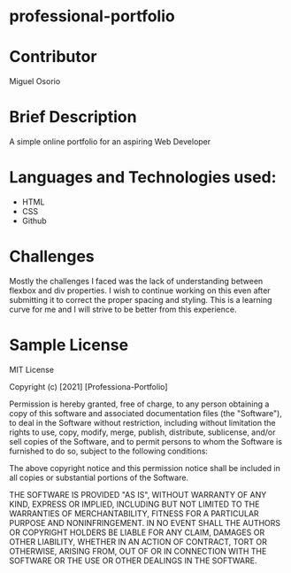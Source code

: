 # professional-portfolio

# Contributor
Miguel Osorio

# Brief Description
A simple online portfolio for an aspiring Web Developer

# Languages and Technologies used:
* HTML
* CSS
* Github

# Challenges
Mostly the challenges I faced was the lack of understanding between flexbox and div properties. I wish to continue working on this even after submitting it to correct the proper spacing and styling. This is a learning curve for me and I will strive to be better from this experience.

# Sample License

MIT License

Copyright (c) [2021] [Professiona-Portfolio]

Permission is hereby granted, free of charge, to any person obtaining a copy of this software and associated documentation files (the "Software"), to deal in the Software without restriction, including without limitation the rights to use, copy, modify, merge, publish, distribute, sublicense, and/or sell copies of the Software, and to permit persons to whom the Software is furnished to do so, subject to the following conditions:

The above copyright notice and this permission notice shall be included in all copies or substantial portions of the Software.

THE SOFTWARE IS PROVIDED "AS IS", WITHOUT WARRANTY OF ANY KIND, EXPRESS OR IMPLIED, INCLUDING BUT NOT LIMITED TO THE WARRANTIES OF MERCHANTABILITY, FITNESS FOR A PARTICULAR PURPOSE AND NONINFRINGEMENT. IN NO EVENT SHALL THE AUTHORS OR COPYRIGHT HOLDERS BE LIABLE FOR ANY CLAIM, DAMAGES OR OTHER LIABILITY, WHETHER IN AN ACTION OF CONTRACT, TORT OR OTHERWISE, ARISING FROM, OUT OF OR IN CONNECTION WITH THE SOFTWARE OR THE USE OR OTHER DEALINGS IN THE SOFTWARE.